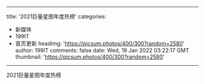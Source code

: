 
---
title: '2021巨量星图年度热榜'
categories: 
 - 新媒体
 - 199IT
 - 首页更新
headimg: 'https://picsum.photos/400/300?random=2580'
author: 199IT
comments: false
date: Wed, 19 Jan 2022 03:22:17 GMT
thumbnail: 'https://picsum.photos/400/300?random=2580'
---

<div>   
2021巨量星图年度热榜  
</div>
            